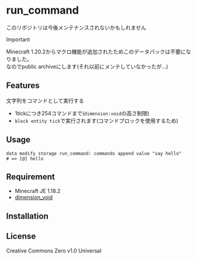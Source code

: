 run_command
==

このリポジトリは今後メンテナンスされないかもしれません

> [!important]
> Minecraft 1.20.2からマクロ機能が追加されたためこのデータパックは不要になりました。  
> なのでpublic archiveにします(それ以前にメンテしていなかったが…)

## Features

文字列をコマンドとして実行する

- 1tickにつき254コマンドまで(`dimension:void`の高さ制限)
- `block entity tick`で実行されます(コマンドブロックを使用するため)

## Usage

```mcfunction
data modify storage run_command: commands append value "say hello"
# => [@] hello
```

## Requirement

- Minecraft JE 1.18.2
- [dimension_void](https://github.com/a-happin/dimension_void)

## Installation

## License
Creative Commons Zero v1.0 Universal
